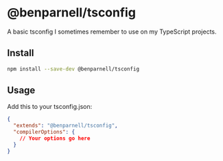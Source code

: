 # @benparnell/tsconfig

A basic tsconfig I sometimes remember to use on my TypeScript projects.

## Install

```sh
npm install --save-dev @benparnell/tsconfig
```

## Usage

Add this to your tsconfig.json:

```json
{
  "extends": "@benparnell/tsconfig",
  "compilerOptions": {
    // Your options go here
  }
}
```

